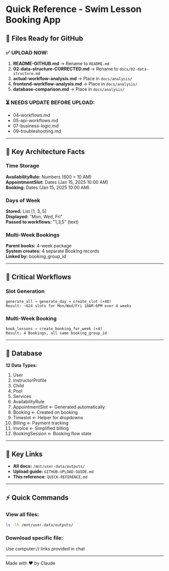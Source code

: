 # Quick Reference - Swim Lesson Booking App

## 🎯 Files Ready for GitHub

### ✅ UPLOAD NOW:
1. **README-GITHUB.md** → Rename to `README.md`
2. **02-data-structure-CORRECTED.md** → Rename to `docs/02-data-structure.md`
3. **actual-workflow-analysis.md** → Place in `docs/analysis/`
4. **frontend-workflow-analysis.md** → Place in `docs/analysis/`
5. **database-comparison.md** → Place in `docs/analysis/`

### ⏳ NEEDS UPDATE BEFORE UPLOAD:
- 04-workflows.md
- 05-api-workflows.md
- 07-business-logic.md
- 09-troubleshooting.md

---

## 📐 Key Architecture Facts

### Time Storage
**AvailabilityRule:** Numbers (600 = 10 AM)  
**AppointmentSlot:** Dates (Jan 15, 2025 10:00 AM)  
**Booking:** Dates (Jan 15, 2025 10:00 AM)

### Days of Week
**Stored:** List [1, 3, 5]  
**Displayed:** "Mon, Wed, Fri"  
**Passed to workflows:** "1,3,5" (text)

### Multi-Week Bookings
**Parent books:** 4-week package  
**System creates:** 4 separate Booking records  
**Linked by:** booking_group_id

---

## 🔄 Critical Workflows

### Slot Generation
```
generate_all → generate_day → create_slot (×48)
Result: ~624 slots for Mon/Wed/Fri 10AM-6PM over 4 weeks
```

### Multi-Week Booking
```
book_lessons → create_booking_for_week (×4)
Result: 4 Bookings, all same booking_group_id
```

---

## 💾 Database

**12 Data Types:**
1. User
2. InstructorProfile
3. Child
4. Pool
5. Services
6. AvailabilityRule
7. AppointmentSlot ← Generated automatically
8. Booking ← Created on booking
9. Timeslot ← Helper for dropdowns
10. Billing ← Payment tracking
11. Invoice ← Simplified billing
12. BookingSession ← Booking flow state

---

## 🔗 Key Links

- **All docs:** `/mnt/user-data/outputs/`
- **Upload guide:** `GITHUB-UPLOAD-GUIDE.md`
- **This reference:** `QUICK-REFERENCE.md`

---

## ⚡ Quick Commands

### View all files:
```bash
ls -lh /mnt/user-data/outputs/
```

### Download specific file:
Use computer:// links provided in chat

---

Made with ❤️ by Claude
